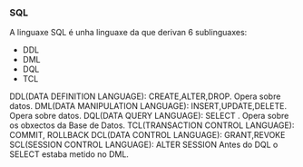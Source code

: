 ### SQL
A linguaxe SQL é unha linguaxe da que derivan 6 sublinguaxes:
  * DDL
  * DML 
  * DQL
  * TCL
  
DDL(DATA DEFINITION LANGUAGE): CREATE,ALTER,DROP. Opera sobre datos.
DML(DATA MANIPULATION LANGUAGE): INSERT,UPDATE,DELETE. Opera sobre datos.
DQL(DATA QUERY LANGUAGE): SELECT . Opera sobre os obxectos da Base de Datos.
TCL(TRANSACTION CONTROL LANGUAGE): COMMIT, ROLLBACK
DCL(DATA CONTROL LANGUAGE): GRANT,REVOKE
SCL(SESSION CONTROL LANGUAGE): ALTER SESSION
Antes do DQL o SELECT estaba metido no DML. 
